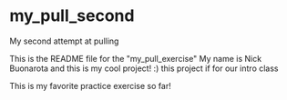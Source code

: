 # my_pull_second
My second attempt at pulling

This is the README file for the "my_pull_exercise"
My name is Nick Buonarota and this is my cool project! :) 
this project if for our intro class

This is my favorite practice exercise so far!
